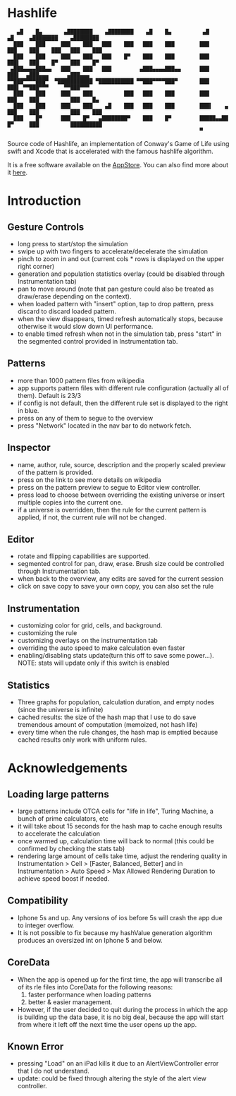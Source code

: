 # Hashlife

```
   ▄█    █▄       ▄████████    ▄████████    ▄█    █▄          ▄█        ▄█     ▄████████    ▄████████ 
  ███    ███     ███    ███   ███    ███   ███    ███        ███       ███    ███    ███   ███    ███ 
  ███    ███     ███    ███   ███    █▀    ███    ███        ███       ███▌   ███    █▀    ███    █▀  
 ▄███▄▄▄▄███▄▄   ███    ███   ███         ▄███▄▄▄▄███▄▄      ███       ███▌  ▄███▄▄▄      ▄███▄▄▄     
▀▀███▀▀▀▀███▀  ▀███████████ ▀███████████ ▀▀███▀▀▀▀███▀       ███       ███▌ ▀▀███▀▀▀     ▀▀███▀▀▀     
  ███    ███     ███    ███          ███   ███    ███        ███       ███    ███          ███    █▄  
  ███    ███     ███    ███    ▄█    ███   ███    ███        ███▌    ▄ ███    ███          ███    ███ 
  ███    █▀      ███    █▀   ▄████████▀    ███    █▀         █████▄▄██ █▀     ███          ██████████ 
                                                             ▀                                        
```

Source code of Hashlife, an implementation of Conway's Game of Life using swift and Xcode that is accelerated with the famous hashlife algorithm.

It is a free software available on the [AppStore](https://itunes.apple.com/us/app/hashlife/id1271258065?mt=8). You can also find more about it [here](https://appadvice.com/app/hashlife/1271258065).

# Introduction

## Gesture Controls
* long press to start/stop the simulation
* swipe up with two fingers to accelerate/decelerate the simulation
* pinch to zoom in and out (current cols * rows is displayed on the upper right corner)
* generation and population statistics overlay (could be disabled through Instrumentation tab)
* pan to move around (note that pan gesture could also be treated as draw/erase depending on the context).
* when loaded pattern with "insert" option, tap to drop pattern, press discard to discard loaded pattern.
* when the view disappears, timed refresh automatically stops, because otherwise it would slow down UI performance.
* to enable timed refresh when not in the simulation tab, press "start" in the segmented control provided in Instrumentation tab.

## Patterns
* more than 1000 pattern files from wikipedia
* app supports pattern files with different rule configuration (actually all of them). Default is 23/3
* if config is not default, then the different rule set is displayed to the right in blue.
* press on any of them to segue to the overview
* press "Network" located in the nav bar to do network fetch.

## Inspector
* name, author, rule, source, description and the properly scaled preview of the pattern is provided.
* press on the link to see more details on wikipedia
* press on the pattern preview to segue to Editor view controller.
* press load to choose between overriding the existing universe or insert multiple copies into the current one.
* if a universe is overridden, then the rule for the current pattern is applied, if not, the current rule will not be changed.

## Editor
* rotate and flipping capabilities are supported.
* segmented control for pan, draw, erase. Brush size could be controlled through Instrumentation tab.
* when back to the overview, any edits are saved for the current session
* click on save copy to save your own copy, you can also set the rule

## Instrumentation
* customizing color for grid, cells, and background. 
* customizing the rule
* customizing overlays on the instrumentation tab
* overriding the auto speed to make calculation even faster
* enabling/disabling stats update(turn this off to save some power...). NOTE: stats will update only if this switch is enabled

## Statistics
* Three graphs for population, calculation duration, and empty nodes (since the universe is infinite)
* cached results: the size of the hash map that I use to do save tremendous amount of computation (memoized, not hash life)
* every time when the rule changes, the hash map is emptied because cached results only work with uniform rules.

# Acknowledgements

## Loading large patterns
* large patterns include OTCA cells for "life in life", Turing Machine, a bunch of prime calculators, etc
* it will take about 15 seconds for the hash map to cache enough results to accelerate the calculation
* once warmed up, calculation time will back to normal (this could be confirmed by checking the stats tab)
* rendering large amount of cells take time, adjust the rendering quality in Instrumentation > Cell > [Faster, Balanced, Better] and in Instrumentation > Auto Speed > Max Allowed Rendering Duration to achieve speed boost if needed.

## Compatibility
* Iphone 5s and up. Any versions of ios before 5s will crash the app due to integer overflow. 
* It is not possible to fix because my hashValue generation algorithm produces an oversized int on Iphone 5 and below.

## CoreData
* When the app is opened up for the first time, the app will transcribe all of its rle files into CoreData for the following reasons:
   1) faster performance when loading patterns
   2) better & easier management.
* However, if the user decided to quit during the process in which the app is building up the data base, it is no big deal, because the app will start from where it left off the next time the user opens up the app.


## Known Error
* pressing "Load" on an iPad kills it due to an AlertViewController error that I do not understand.
* update: could be fixed through altering the style of the alert view controller.

